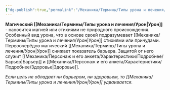 ```yaml
---
{"dg-publish":true,"permalink":"/Механика/Термины/Типы урона и лечения/Подробнее/Магический урон/","noteIcon":"","created":"2025-08-21T13:47:54.336+03:00","updated":"2025-09-04T12:38:58.631+03:00"}
---
```




**Магический [[Механика/Термины/Типы урона и лечения/Урон\|Урон]]** - наносится магией или стихиями не природного происхождения. Особенный вид урона, что в основе своей подразумевает [[Механика/Термины/Типы урона и лечения/Урон\|Урон]] стихиями или причудами. Первоочерёдно магический [[Механика/Термины/Типы урона и лечения/Урон\|Урон]] снижает показатель барьера. Защитой от него служит [[Механика/Персонаж и его анкета/Характеристики/Подробнее/Барьер\|Барьер]] и [[Механика/Персонаж и его анкета/Характеристики/Подробнее/Здоровье\|Здоровье]]. 

*Если цель не обладает ни барьером, ни здоровьем, то [[Механика/Термины/Типы урона и лечения/Урон\|Урон]] удваивается.*
